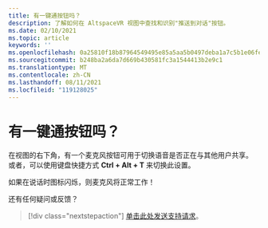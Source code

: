 ```yaml
---
title: 有一键通按钮吗？
description: 了解如何在 AltspaceVR 视图中查找和识别"推送到对话"按钮。
ms.date: 02/10/2021
ms.topic: article
keywords: ''
ms.openlocfilehash: 0a25810f18b87964549495e85a5aa5b0497deba1a7c5b1e06fefa7e1ab78ba1e
ms.sourcegitcommit: b248ba2a6da7d669b430581fc3a1544413b2e9c1
ms.translationtype: MT
ms.contentlocale: zh-CN
ms.lasthandoff: 08/11/2021
ms.locfileid: "119128025"
---
```

# <a name="is-there-a-push-to-talk-button"></a>有一键通按钮吗？

在视图的右下角，有一个麦克风按钮可用于切换语音是否正在与其他用户共享。 或者，可以使用键盘快捷方式 **Ctrl + Alt + T** 来切换此设置。 
 
如果在说话时图标闪烁，则麦克风将正常工作！
 
还有任何疑问或反馈？ 

> [!div class="nextstepaction"]
> [单击此处发送支持请求](https://help.altvr.com/hc/requests/new)。